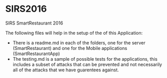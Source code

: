 # SIRS2016
SIRS SmartRestaurant 2016

The following files will help in the setup of the of this Application:
* There is a readme.md in each of the folders, one for the server (SmartRestaurant) and one for the Mobile applications (SmartRestaurantApp)
* The testing.md is a sample of possible tests for the applications, this includes a subset of attacks that can be prevented and not necessarily all of the attacks that we have guarentees against.
